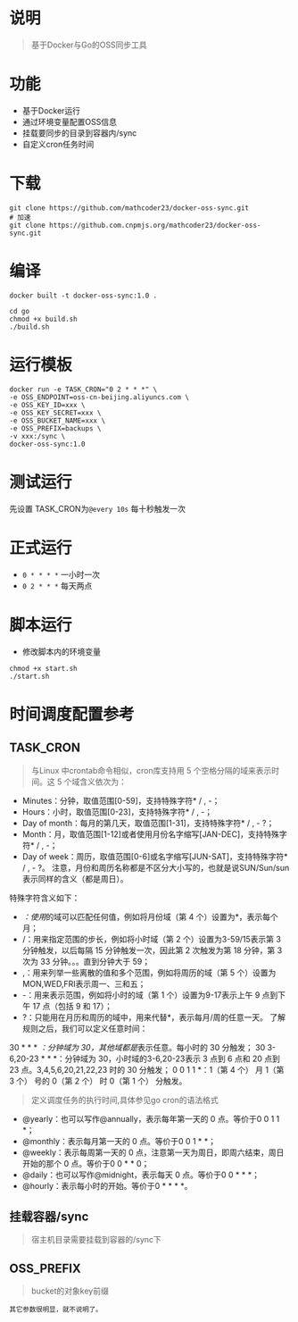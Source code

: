# 说明
> 基于Docker与Go的OSS同步工具

# 功能
- 基于Docker运行
- 通过环境变量配置OSS信息
- 挂载要同步的目录到容器内/sync
- 自定义cron任务时间

# 下载
```
git clone https://github.com/mathcoder23/docker-oss-sync.git
# 加速
git clone https://github.com.cnpmjs.org/mathcoder23/docker-oss-sync.git
```

# 编译
```shell script
docker built -t docker-oss-sync:1.0 .
```
```shell script
cd go 
chmod +x build.sh 
./build.sh
```
# 运行模板
```shell script
docker run -e TASK_CRON="0 2 * * *" \
-e OSS_ENDPOINT=oss-cn-beijing.aliyuncs.com \
-e OSS_KEY_ID=xxx \
-e OSS_KEY_SECRET=xxx \
-e OSS_BUCKET_NAME=xxx \
-e OSS_PREFIX=backups \
-v xxx:/sync \
docker-oss-sync:1.0
```

# 测试运行
先设置 TASK_CRON为`@every 10s` 每十秒触发一次

# 正式运行
- `0 * * * *` 一小时一次
- `0 2 * * *` 每天两点

# 脚本运行
- 修改脚本内的环境变量
```shell script
chmod +x start.sh
./start.sh
```

# 时间调度配置参考
## TASK_CRON
> 与Linux 中crontab命令相似，cron库支持用 5 个空格分隔的域来表示时间。这 5 个域含义依次为：

- Minutes：分钟，取值范围[0-59]，支持特殊字符* / , -；
- Hours：小时，取值范围[0-23]，支持特殊字符* / , -；
- Day of month：每月的第几天，取值范围[1-31]，支持特殊字符* / , - ?；
- Month：月，取值范围[1-12]或者使用月份名字缩写[JAN-DEC]，支持特殊字符* / , -；
- Day of week：周历，取值范围[0-6]或名字缩写[JUN-SAT]，支持特殊字符* / , - ?。
注意，月份和周历名称都是不区分大小写的，也就是说SUN/Sun/sun表示同样的含义（都是周日）。

特殊字符含义如下：

- *：使用*的域可以匹配任何值，例如将月份域（第 4 个）设置为*，表示每个月；
- /：用来指定范围的步长，例如将小时域（第 2 个）设置为3-59/15表示第 3 分钟触发，以后每隔 15 分钟触发一次，因此第 2 次触发为第 18 分钟，第 3 次为 33 分钟。。。直到分钟大于 59；
- ,：用来列举一些离散的值和多个范围，例如将周历的域（第 5 个）设置为MON,WED,FRI表示周一、三和五；
- -：用来表示范围，例如将小时的域（第 1 个）设置为9-17表示上午 9 点到下午 17 点（包括 9 和 17）；
- ?：只能用在月历和周历的域中，用来代替*，表示每月/周的任意一天。
了解规则之后，我们可以定义任意时间：

30 * * * *：分钟域为 30，其他域都是*表示任意。每小时的 30 分触发；
30 3-6,20-23 * * *：分钟域为 30，小时域的3-6,20-23表示 3 点到 6 点和 20 点到 23 点。3,4,5,6,20,21,22,23 时的 30 分触发；
0 0 1 1 *：1（第 4 个） 月 1（第 3 个） 号的 0（第 2 个） 时 0（第 1 个） 分触发。

> 定义调度任务的执行时间,具体参见go cron的语法格式
- @yearly：也可以写作@annually，表示每年第一天的 0 点。等价于0 0 1 1 *；
- @monthly：表示每月第一天的 0 点。等价于0 0 1 * *；
- @weekly：表示每周第一天的 0 点，注意第一天为周日，即周六结束，周日开始的那个 0 点。等价于0 0 * * 0；
- @daily：也可以写作@midnight，表示每天 0 点。等价于0 0 * * *；
- @hourly：表示每小时的开始。等价于0 * * * *。

## 挂载容器/sync
> 宿主机目录需要挂载到容器的/sync下

## OSS_PREFIX
> bucket的对象key前缀

`其它参数很明显，就不说明了。`
